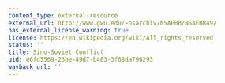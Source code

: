 ```yaml
---
content_type: external-resource
external_url: http://www.gwu.edu/~nsarchiv/NSAEBB/NSAEBB49/
has_external_license_warning: true
license: https://en.wikipedia.org/wiki/All_rights_reserved
status: ''
title: Sino-Soviet Conflict
uid: e6fd5569-23be-49d7-b483-3f68da796293
wayback_url: ''
---
```

